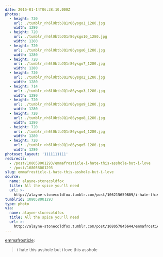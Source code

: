 ```yaml
---
date: 2015-01-14T06:38:10.000Z
photos:
  - height: 720
    url: ./tumblr_nh6l0btbJQ1r86ysgo1_1280.jpg
    width: 1280
  - height: 720
    url: ./tumblr_nh6l0btbJQ1r86ysgo10_1280.jpg
    width: 1280
  - height: 720
    url: ./tumblr_nh6l0btbJQ1r86ysgo6_1280.jpg
    width: 1280
  - height: 720
    url: ./tumblr_nh6l0btbJQ1r86ysgo7_1280.jpg
    width: 1280
  - height: 720
    url: ./tumblr_nh6l0btbJQ1r86ysgo2_1280.jpg
    width: 1280
  - height: 714
    url: ./tumblr_nh6l0btbJQ1r86ysgo3_1280.jpg
    width: 1280
  - height: 720
    url: ./tumblr_nh6l0btbJQ1r86ysgo9_1280.jpg
    width: 1280
  - height: 720
    url: ./tumblr_nh6l0btbJQ1r86ysgo8_1280.jpg
    width: 1280
  - height: 720
    url: ./tumblr_nh6l0btbJQ1r86ysgo4_1280.jpg
    width: 1280
  - height: 720
    url: ./tumblr_nh6l0btbJQ1r86ysgo5_1280.jpg
    width: 1280
photoset_layout: '1111111111'
redirects:
  - /post/108058001293/emmafrosticle-i-hate-this-asshole-but-i-love
  - /post/108058001293
slug: emmafrosticle-i-hate-this-asshole-but-i-love
source:
  name: alayne-stonecoldfox
  title: All the spice you'll need
  url: >-
    http://alayne-stonecoldfox.tumblr.com/post/106215659809/i-hate-this-asshole-but-i-love-this-asshole
tumblrid: 108058001293
type: photo
via:
  name: alayne-stonecoldfox
  title: All the spice you'll need
  url: >-
    http://alayne-stonecoldfox.tumblr.com/post/108057845644/emmafrosticle-i-hate-this-asshole-but-i-love
---
```

<p><a class="tumblr_blog" href="http://emmafrosticle.tumblr.com/post/106215659809/i-hate-this-asshole-but-i-love-this-asshole">emmafrosticle</a>:</p>

<blockquote>
<p>i hate this asshole but i love this asshole</p>
</blockquote>

